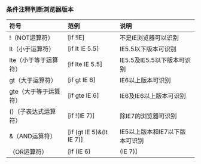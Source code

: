 ### 条件注释判断浏览器版本
符号|范例|说明
:--|:--|:--
!（NOT运算符）|[if !IE]|不是IE浏览器可以识别
lt（小于运算符）|[if lt IE 5.5]|IE5.5以下版本可识别
lte（小于等于运算符）|[if lte IE 5.5]|IE5.5及IE5.5以下版本可识别
gt（大于运算符）|[if gt IE 6]|IE6以上版本可识别
gte（大于等于运算符）|[if gte IE 6]|IE6及IE6以上版本可识别
()（子表达式运算符）|[if !(IE 7)]|除IE7的浏览器可识别
&（AND运算符）|[if (gt IE 5)&(lt IE 7)]|IE5以上版本和IE7以下版本可识别
|（OR运算符）|[if (IE 6)|(IE 7)]|OR运算符
